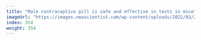 ```yaml
---
title: "Male contraceptive pill is safe and effective in tests in mice"
imageUrl: "https://images.newscientist.com/wp-content/uploads/2022/03/22142846/SEI_94867969.jpg?width=600"
index: 354
weight: 354
---
```

